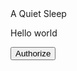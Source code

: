 <!doctype html>
<html lang="en-US">
    <head>
        A Quiet Sleep
    </head>
    <body>
        <p>Hello world</p>
        <form action="https://www.fitbit.com/oauth2/authorize" method="GET">
            <input type="hidden" name="client_id" value="23RVB4">
            <input type="hidden" name="response_type" value="code">
            <input type="hidden" name="redirect_uri" value="https://sharath04satish.github.io/">
            <input type="hidden" name="scope" value="sleep">
            <button type="submit">Authorize</button>
        </form>
    </body>
</html>
